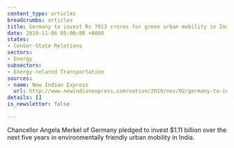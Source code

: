 ```yaml
---
content_type: articles
breadcrumbs: articles
title: Germany to invest Rs 7913 crores for green urban mobility in India.
date: 2019-11-06 05:00:00 +0000
states:
- Center-State Relations
sectors:
- Energy
subsectors:
- Energy-related Transportation
sources:
- name: New Indian Express
  url: http://www.newindianexpress.com/nation/2019/nov/02/germany-to-invest-rs-7913-crores-for-green-urban-mobility-in-india-2056137.html
details: []
is_newsletter: false

---
```

Chancellor Angela Merkel of Germany pledged to invest $1.11 billion over the next five years in environmentally friendly urban mobility in India.
